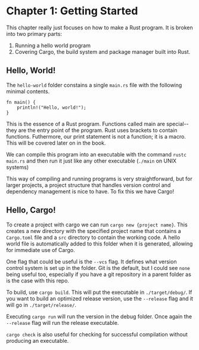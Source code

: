 # Chapter 1: Getting Started

This chapter really just focuses on how to make a Rust program. It is broken into two primary parts:

1. Running a hello world program
2. Covering Cargo, the build system and package manager built into Rust.

## Hello, World!

The `hello-world` folder constains a single `main.rs` file with the following minimal contents.

```
fn main() {
    println!("Hello, world!");
}
```

This is the essence of a Rust program. Functions called main are special--they are the entry point of the program. Rust uses brackets to contain functions. Futhermore, our print statement is not a function; it is a macro. This will be covered later on in the book.

We can compile this program into an executable with the command `rustc main.rs` and then run it just like any other executable (`./main` on UNIX systems)

This way of compiling and running programs is very straightforward, but for larger projects, a project structure that handles version control and dependency management is nice to have. To fix this we have Cargo!

## Hello, Cargo!

To create a project with cargo we can run `cargo new {project name}`. This creates a new directory with the specified project name that contains a `Cargo.toml` file and a `src` directory to contain the working code. A hello world file is automatically added to this folder when it is generated, allowing for immediate use of Cargo.

One flag that could be useful is the `--vcs` flag. It defines what version control system is set up in the folder. Git is the default, but I could see `none` being useful too, especially if you have a git repository in a parent folder as is the case with this repo.

To build, use `cargo build`. This will put the executable in `./target/debug/`. If you want to build an optimized release version, use the `--release` flag and it will go in `./target/release/`.

Executing `cargo run` will run the version in the debug folder. Once again the `--release` flag will run the release executable.

`cargo check` is also useful for checking for successful compilation without producing an executable.
